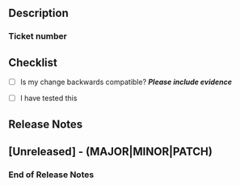 ## Description

### Ticket number


## Checklist
- [ ] Is my change backwards compatible? **_Please include evidence_**

- [ ] I have tested this

## Release Notes
## [Unreleased] - (MAJOR|MINOR|PATCH)

### End of Release Notes
